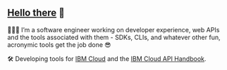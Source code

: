 ## [Hello there](https://i.giphy.com/media/v1.Y2lkPTc5MGI3NjExNXJtdWZrMGtwcGp4bTdidTZpc3FzZnlqOTk3eGx5Yml6dW96cHBjaiZlcD12MV9pbnRlcm5hbF9naWZfYnlfaWQmY3Q9Zw/xTiIzJSKB4l7xTouE8/giphy.gif) 👋 

👨🏻‍💻 I’m a software engineer working on developer experience, web APIs and the tools associated with them - SDKs, CLIs, and whatever other fun, acronymic tools get the job done 😎

🛠️ Developing tools for [IBM Cloud](https://www.ibm.com/cloud) and the [IBM Cloud API Handbook](https://cloud.ibm.com/docs/api-handbook?topic=api-handbook-intro).

<!--
**dpopp07/dpopp07** is a ✨ _special_ ✨ repository because its `README.md` (this file) appears on your GitHub profile.

Here are some ideas to get you started:

- 🔭 I’m currently working on ...
- 🌱 I’m currently learning ...
- 👯 I’m looking to collaborate on ...
- 🤔 I’m looking for help with ...
- 💬 Ask me about ...
- 📫 How to reach me: ...
- 😄 Pronouns: ...
- ⚡ Fun fact: ...
-->
